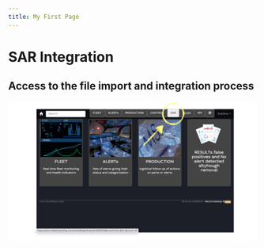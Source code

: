 ```yaml
---
title: My First Page
---
```

# SAR Integration

## Access to the file import and integration process

![Image of Yaktocat](./screenshots/Sans%20titre.001.png)
